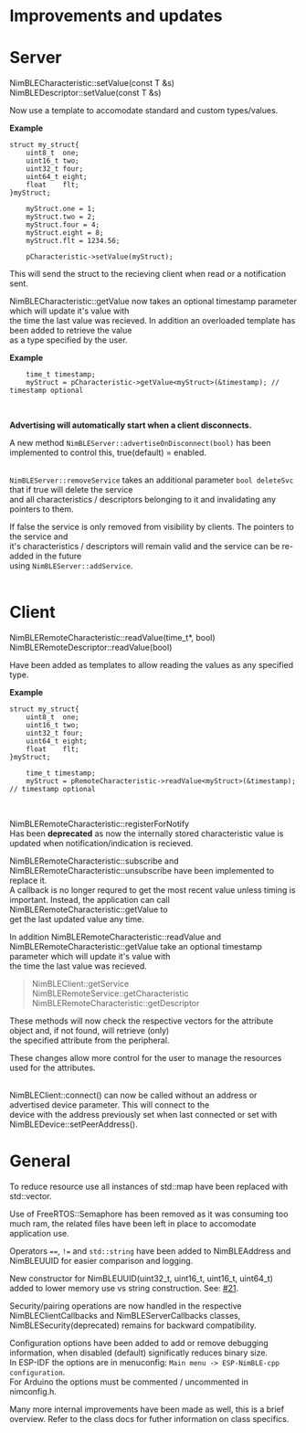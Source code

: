 # Improvements and updates

# Server  

NimBLECharacteristic::setValue(const T &s)  
NimBLEDescriptor::setValue(const T &s)  

Now use a template to accomodate standard and custom types/values.  

**Example**
```
struct my_struct{
    uint8_t  one;
    uint16_t two;
    uint32_t four;
    uint64_t eight;
    float    flt;
}myStruct;
        
    myStruct.one = 1;
    myStruct.two = 2;
    myStruct.four = 4;
    myStruct.eight = 8;
    myStruct.flt = 1234.56;

    pCharacteristic->setValue(myStruct);
 ```
This will send the struct to the recieving client when read or a notification sent.  

NimBLECharacteristic::getValue now takes an optional timestamp parameter which will update it's value with  
the time the last value was recieved. In addition an overloaded template has been added to retrieve the value  
as a type specified by the user.  

**Example**
```
    time_t timestamp;
    myStruct = pCharacteristic->getValue<myStruct>(&timestamp); // timestamp optional
```
<br/>

**Advertising will automatically start when a client disconnects.**  

A new method `NimBLEServer::advertiseOnDisconnect(bool)` has been implemented to control this, true(default) = enabled.  
<br/>

`NimBLEServer::removeService` takes an additional parameter `bool deleteSvc` that if true will delete the service  
and all characteristics / descriptors belonging to it and invalidating any pointers to them.  

If false the service is only removed from visibility by clients. The pointers to the service and  
it's characteristics / descriptors will remain valid and the service can be re-added in the future  
using `NimBLEServer::addService`.  
<br/>

# Client  

NimBLERemoteCharacteristic::readValue(time_t\*, bool)  
NimBLERemoteDescriptor::readValue(bool)  

Have been added as templates to allow reading the values as any specified type.   

**Example**
```
struct my_struct{
    uint8_t  one;
    uint16_t two;
    uint32_t four;
    uint64_t eight;
    float    flt;
}myStruct;

    time_t timestamp;
    myStruct = pRemoteCharacteristic->readValue<myStruct>(&timestamp); // timestamp optional
```  
<br/>

NimBLERemoteCharacteristic::registerForNotify  
Has been **deprecated** as now the internally stored characteristic value is updated when notification/indication is recieved.  

NimBLERemoteCharacteristic::subscribe and NimBLERemoteCharacteristic::unsubscribe have been implemented to replace it.  
A callback is no longer requred to get the most recent value unless timing is important. Instead, the application can call NimBLERemoteCharacteristic::getValue to  
get the last updated value any time.  

In addition NimBLERemoteCharacteristic::readValue and NimBLERemoteCharacteristic::getValue take an optional timestamp parameter which will update it's value with  
the time the last value was recieved.  

> NimBLEClient::getService  
> NimBLERemoteService::getCharacteristic  
> NimBLERemoteCharacteristic::getDescriptor  

These methods will now check the respective vectors for the attribute object and, if not found, will retrieve (only)  
the specified attribute from the peripheral.  

These changes allow more control for the user to manage the resources used for the attributes.    
<br/>

NimBLEClient::connect() can now be called without an address or advertised device parameter. This will connect to the  
device with the address previously set when last connected or set with NimBLEDevice::setPeerAddress(). 

# General  
To reduce resource use all instances of std::map have been replaced with std::vector.  

Use of FreeRTOS::Semaphore has been removed as it was consuming too much ram, the related files have been left in place to accomodate application use.  

Operators `==`, `!=` and `std::string` have been added to NimBLEAddress and NimBLEUUID for easier comparison and logging.  

New constructor for NimBLEUUID(uint32_t, uint16_t, uint16_t, uint64_t) added to lower memory use vs string construction. See: [#21](https://github.com/h2zero/NimBLE-Arduino/pull/21).   

Security/pairing operations are now handled in the respective NimBLEClientCallbacks and NimBLEServerCallbacks classes, NimBLESecurity(deprecated) remains for backward compatibility.  

Configuration options have been added to add or remove debugging information, when disabled (default) significatly reduces binary size.  
In ESP-IDF the options are in menuconfig: `Main menu -> ESP-NimBLE-cpp configuration`.  
For Arduino the options must be commented / uncommented in nimconfig.h.   

Many more internal improvements have been made as well, this is a brief overview. Refer to the class docs for futher information on class specifics.  
<br/>  

